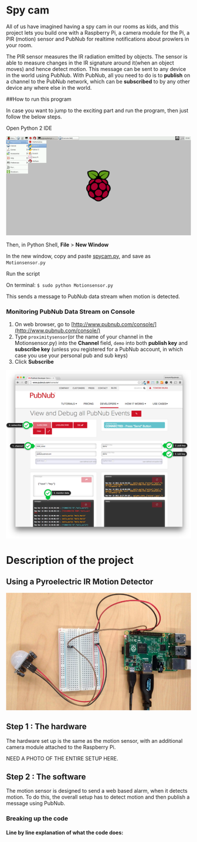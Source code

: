 # Spy cam

All of us have imagined having a spy cam in our rooms as kids, and this project lets you build one with a Raspberry Pi, a camera module for the Pi, a PIR (motion) sensor and PubNub for realtime notifications about prowlers in your room.

The PIR sensor measures the IR radiation emitted by objects. The sensor is able to measure changes in the IR signature around it(when an object moves) and hence detect motion. This message can be sent to any device in the world using PubNub. With PubNub, all you need to do is to **publish** on a channel to the PubNub network, which can be **subscribed** to by any other device any where else in the world.

##How to run this program

In case you want to jump to the exciting part and run the program, then just follow the below steps. 

Open Python 2 IDE

![image](../../images/python-ide.png)

Then, in Python Shell,  **File** > **New Window**

In the new window, copy and paste [spycam.py](../spycam/spycam.py), and save as `Motionsensor.py`

Run the script

On terminal:
`$ sudo python Motionsensor.py`

This sends a message to PubNub data stream when motion is detected.

### Monitoring PubNub Data Stream on Console

1. On web browser, go to [http://www.pubnub.com/console/](http://www.pubnub.com/console/)
2. Type `proximitysensor`(or the name of your channel in the Motionsensor.py) into the **Channel** field, `demo` into both **publish key** and **subscribe key** (unless you registered for a PubNub account, in which case you use your personal pub and sub keys)
3. Click **Subscribe**

![image](../../images/pubnub-console.png)

# Description of the project

## Using a Pyroelectric IR Motion Detector


![image](../../images/PIR/pir-fullview.jpg)



## Step 1 : The hardware

The hardware set up is the same as the motion sensor, with an additional camera module attached to the Raspberry Pi. 

NEED A PHOTO OF THE ENTIRE SETUP HERE.



## Step 2 : The software


The motion sensor is designed to send a web based alarm, when it detects motion. To do this, the overall setup has to detect motion and then publish a message using PubNub.

### Breaking up the code

#### Line by line explanation of what the code does: